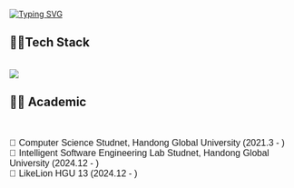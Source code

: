 
[![Typing SVG](https://readme-typing-svg.demolab.com?font=Rubik+Vinyl&weight=900&size=35&pause=1000&color=F7541F&width=435&lines=Welcome+to+hyeokkiyaa)](https://git.io/typing-svg)
 
<h2>🧑‍💻Tech Stack</h2>
<br/>
<img src="https://img.shields.io/badge/Java-007396?style=flat&logo=OpenJDK&logoColor=white"/>
<br/>

<h2>👨‍🎓 Academic</h2> <br />
<p style="font-family: Arial, sans-serif; font-size: 16px;">
🏫 Computer Science Studnet, Handong Global University (2021.3 - )<br />
📝 Intelligent Software Engineering Lab Studnet, Handong Global University (2024.12 - )<br />
🦁 LikeLion HGU 13 (2024.12 - ) </p><br />

